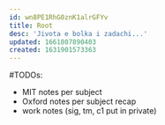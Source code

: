 ```yaml
---
id: wn8PE1RhG0znK1alrGFYv
title: Root
desc: 'Jivota e bolka i zadachi...'
updated: 1661807890403
created: 1631901573363
---
```

#TODOs:
- MIT notes per subject
- Oxford notes per subject recap
- work notes (sig, tm, c1 put in private)